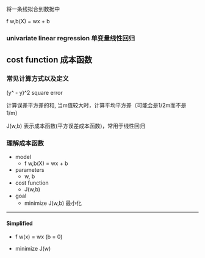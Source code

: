 将一条线拟合到数据中

f w,b(X) = wx + b

### univariate linear regression 单变量线性回归

## cost function 成本函数

### 常见计算方式以及定义
(y^ - y)^2 square error

计算误差平方差的和, 当m值较大时，计算平均平方差（可能会是1/2m而不是 1/m）

J(w,b) 表示成本函数(平方误差成本函数)，常用于线性回归

### 理解成本函数

 - model
	 - f w,b(X) = wx + b
 - parameters
	 - w, b
 - cost function
	 - J(w,b)
 - goal
	 - minimize J(w,b) 最小化
---
#### Simplified
- f w(x) = wx (b = 0)

- minimize J(w)